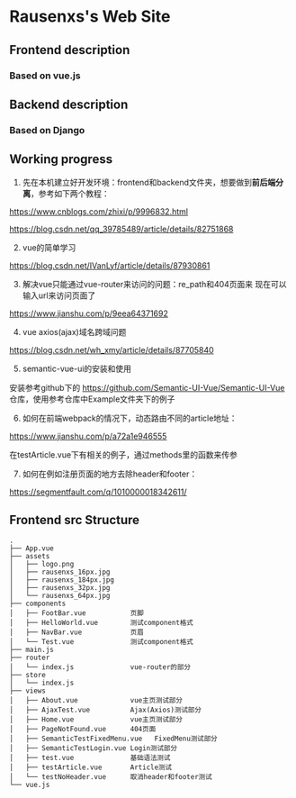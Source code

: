# Rausenxs's Web Site

## Frontend description

### Based on vue.js

## Backend description

### Based on Django

## Working progress

1. 先在本机建立好开发环境：frontend和backend文件夹，想要做到**前后端分离**，参考如下两个教程：

https://www.cnblogs.com/zhixi/p/9996832.html

https://blog.csdn.net/qq_39785489/article/details/82751868

2. vue的简单学习

https://blog.csdn.net/IVanLyf/article/details/87930861

3. 解决vue只能通过vue-router来访问的问题：re_path和404页面来
现在可以输入url来访问页面了

https://www.jianshu.com/p/9eea64371692

4. vue axios(ajax)域名跨域问题

https://blog.csdn.net/wh_xmy/article/details/87705840

5. semantic-vue-ui的安装和使用

安装参考github下的 https://github.com/Semantic-UI-Vue/Semantic-UI-Vue 仓库，使用参考仓库中Example文件夹下的例子

6. 如何在前端webpack的情况下，动态路由不同的article地址：

https://www.jianshu.com/p/a72a1e946555

在testArticle.vue下有相关的例子，通过methods里的函数来传参 

7. 如何在例如注册页面的地方去除header和footer：

https://segmentfault.com/q/1010000018342611/

## Frontend src Structure

```
.
├── App.vue
├── assets
│   ├── logo.png
│   ├── rausenxs_16px.jpg
│   ├── rausenxs_184px.jpg
│   ├── rausenxs_32px.jpg
│   └── rausenxs_64px.jpg
├── components
│   ├── FootBar.vue           页脚
│   ├── HelloWorld.vue        测试component格式
│   ├── NavBar.vue            页眉
│   └── Test.vue              测试component格式
├── main.js
├── router
│   └── index.js              vue-router的部分
├── store
│   └── index.js
├── views
│   ├── About.vue             vue主页测试部分
│   ├── AjaxTest.vue          Ajax(Axios)测试部分
│   ├── Home.vue              vue主页测试部分
│   ├── PageNotFound.vue      404页面
│   ├── SemanticTestFixedMenu.vue   FixedMenu测试部分
│   ├── SemanticTestLogin.vue Login测试部分
│   ├── test.vue              基础语法测试
│   ├── testArticle.vue       Article测试
│   └── testNoHeader.vue      取消header和footer测试
└── vue.js
```

